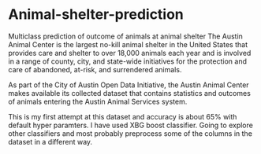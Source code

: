 # Animal-shelter-prediction
Multiclass prediction of outcome of animals at animal shelter
The Austin Animal Center is the largest no-kill animal shelter in the United States that provides care and shelter to over 18,000 animals each year and is involved in a range of county, city, and state-wide initiatives for the protection and care of abandoned, at-risk, and surrendered animals.

As part of the City of Austin Open Data Initiative, the Austin Animal Center makes available its collected dataset that contains statistics and outcomes of animals entering the Austin Animal Services system.

This is my first attempt at this dataset and accuracy is about 65% with default hyper paramters. I have used XBG boost classifier. Going to explore other classifiers and most probably preprocess some of the columns in the dataset in a different way.
